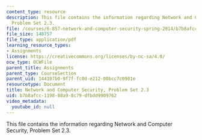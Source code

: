 ```yaml
---
content_type: resource
description: This file contains the information regarding Network and Computer Security,
  Problem Set 2.3.
file: /courses/6-857-network-and-computer-security-spring-2014/b7b8afcc119880a98c79dfbdd9909762_MIT6_857S14_2.3.pdf
file_size: 148757
file_type: application/pdf
learning_resource_types:
- Assignments
license: https://creativecommons.org/licenses/by-nc-sa/4.0/
ocw_type: OCWFile
parent_title: Assignments
parent_type: CourseSection
parent_uid: 144107b0-9f7f-fc0d-e212-00bcc7c0981e
resourcetype: Document
title: Network and Computer Security, Problem Set 2.3
uid: b7b8afcc-1198-80a9-8c79-dfbdd9909762
video_metadata:
  youtube_id: null
---
```

This file contains the information regarding Network and Computer Security, Problem Set 2.3.